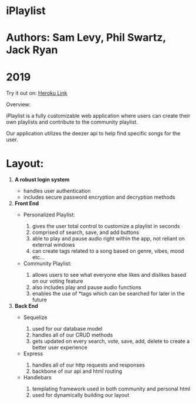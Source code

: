 # iPlaylist

# Authors: Sam Levy, Phil Swartz, Jack Ryan
# 2019

Try it out on: 
[Heroku Link](https://fierce-temple-77564.herokuapp.com/)

Overview:

iPlaylist is a fully customizable web application where users can create their own playlists and contribute to the community playlist.

Our application utilizes the deezer api to help find specific songs for the user.

<h1>Layout:</h1>
   
<ol>
<li><strong>A robust login system</strong></li>
   <ul>
      <li>handles user authentication</li>
      <li>includes secure password encryption and decryption methods</li>
   </ul>
   
<li><strong>Front End</strong></li>
   <ul>
      <li>Personalized Playlist:</li>
         <ol>
            <li>gives the user total control to customize a playlist in seconds</li>
            <li>comprised of search, save, and add buttons</li>
            <li>able to play and pause audio right within the app, not reliant on external windows</li>
            <li>can create tags related to a song based on genre, vibes, mood etc...</li>
         </ol>
      
   <li>Community Playlist:</li>
      <ol>
         <li>allows users to see what everyone else likes and dislikes based on our voting feature</li>
         <li>also includes play and pause audio functions</li>
         <li>enables the use of *tags which can be searched for later in the future</li>
      </ol>
   </ul>
      
<li><strong>Back End</strong></li>
   <ul>
      <li>Sequelize</li>
         <ol>
            <li>used for our database model</li>
            <li>handles all of our CRUD methods</li>
            <li>gets updated on every search, vote, save, add, delete to create a better user experience</li>
         </ol>
      
   <li>Express</li>
      <ol>
         <li>handles all of our http requests and responses</li>
         <li>backbone of our api and html routing</li>
      </ol>
      
   <li>Handlebars</li>
     <ol>
        <li>templating framework used in both community and personal html</li>
        <li>used for dynamically building our layout</li>
      </ol>
     
   </ul>
      
      
      
 </ol>  
   




